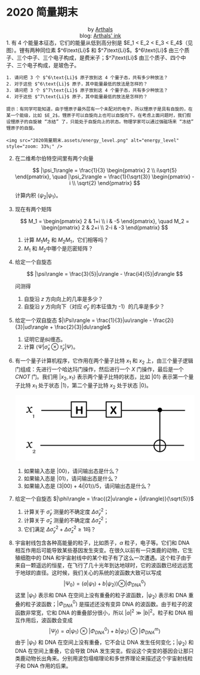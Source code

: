 # 2020 简量期末

<center>
  by <a href="https://github.com/zhuozhiyongde"> Arthals</a>
  <br/>
  blog: <a href="https://arthals.ink">Arthals' ink</a>
</center>
1. 有 4 个能量本征态，它们的能量从低到高分别是 $E_1 < E_2 < E_3 < E_4$（见图）。锂有两种同位素 $^6\text{Li}$ 和 $^7\text{Li}$。$^6\text{Li}$ 由三个质子、三个中子、三个电子构成，是费米子；$^7\text{Li}$ 由三个质子、四个中子、三个电子构成，是玻色子。

    1. 请问把 3 个 $^6\text{Li}$ 原子放到这 4 个量子态，共有多少种放法？
    2. 对于这些 $^6\text{Li}$ 原子，其中能量最低的放法是怎样的？
    3. 请问把 3 个 $^7\text{Li}$ 原子放到这 4 个量子态，共有多少种放法？
    4. 对于这些 $^7\text{Li}$ 原子，其中能量最低的放法是怎样的？

    提示：有同学可能知道，由于锂原子最外层有一个未配对的电子，所以锂原子是具有自旋的，在某一个能级，比如 $E_2$，锂原子可以自旋向上也可以自旋向下。在考虑上面问题时，我们假设锂原子的自旋被 “冻结” 了，只能处于自旋向上的状态。物理学家可以通过强磁场来 “冻结” 锂原子的自旋。

    <img src="2020简量期末.assets/energy_level.png" alt="energy_level" style="zoom: 33%;" />

2. 在二维希尔伯特空间里有两个向量

    $$
    |\psi_1\rangle = \frac{1}{3} \begin{pmatrix} 2 \\ i\sqrt{5} \end{pmatrix}, \quad |\psi_2\rangle = \frac{1}{\sqrt{3}} \begin{pmatrix} -i \\ \sqrt{2} \end{pmatrix}
    $$

    计算内积 $\langle \psi_2 | \psi_1 \rangle$。

3. 现在有两个矩阵

    $$
    M_1 = \begin{pmatrix} 2 & 1+i \\ i & -5 \end{pmatrix}, \quad M_2 = \begin{pmatrix} 2 & 2+i \\ 2-i & -3 \end{pmatrix}
    $$

    1. 计算 $M_1 M_2$ 和 $M_2 M_1$，它们相等吗？
    2. $M_1$ 和 $M_2$​ 中哪个是厄密矩阵？

4. 给定一个自旋态

    $$
    |\psi\rangle = \frac{3}{5}|u\rangle - \frac{i4}{5}|d\rangle
    $$

    问测得

    1. 自旋沿 $z$ 方向向上的几率是多少？
    2. 自旋沿 $y$ 方向向下（对应 $\hat{\sigma}_y$ 的本征值为 -1）的几率是多少？

5. 给定一个双自旋态 $|\Psi\rangle = \frac{1}{3}|uu\rangle - \frac{2i}{3}|ud\rangle + \frac{2}{3}|du\rangle$

    1. 证明它是纠缠态。
    2. 计算 $\langle\Psi|\hat{\sigma}_x \otimes \hat{\tau}_y|\Psi\rangle$。

6. 有一个量子计算机程序，它作用在两个量子比特 $x_1$ 和 $x_2$ 上，由三个量子逻辑门组成：先进行一个哈达玛门操作，然后进行一个 $X$ 门操作，最后是一个 $CNOT$ 门。我们用 $|x_2, x_1\rangle$ 表示两个量子比特的状态，比如 $|01\rangle$ 表示第一个量子比特 $x_1$ 处于状态 $|1\rangle$，第二个量子比特 $x_2$ 处于状态 $|0\rangle$​。

    ![quantum_circuit](2020简量期末.assets/quantum_circuit.png)

    1. 如果输入态是 $|00\rangle$，请问输出态是什么？
    2. 如果输入态是 $|01\rangle$，请问输出态是什么？
    3. 如果输入态是 $(3|00\rangle + 4i|01\rangle)/5$，请问输出态是什么？

7. 给定一个自旋态 $|\phi\rangle = \frac{(2|u\rangle + i|d\rangle)}{\sqrt{5}}$

    1. 计算关于 $\hat{\sigma}_y$ 测量的不确定度 $\Delta \hat{\sigma}_y^2$；
    2. 计算关于 $\hat{\sigma}_z$ 测量的不确定度 $\Delta \hat{\sigma}_z^2$；
    3. 它们满足 $\Delta \hat{\sigma}_y^2 + \Delta \hat{\sigma}_z^2 \geq 1$​ 吗？

8. 宇宙射线包含各种高能量的粒子，比如质子，$\alpha$ 粒子，电子等。它们和 DNA 相互作用后可能导致某些基因发生突变。在很久以前有一只类鹿的动物，它生殖细胞中的 DNA 和宇宙射线中的某个粒子有了这么一次遭遇。这个粒子由于来自一颗遥远的恒星，在飞行了几十光年到达地球时，它的波函数已经远远宽于地球的直径。这时候，我们关心的系统的波函数大致可以写成
    $$
    |\Psi_0\rangle = (a|\psi_1\rangle + b|\psi_2\rangle) \otimes |\Phi^0_{DNA}\rangle
    $$
    这里 $|\psi_1\rangle$ 表示和 DNA 在空间上没有重叠的粒子波函数，$|\psi_2\rangle$ 表示和 DNA 重叠的粒子波函数；$|\Phi^0_{DNA}\rangle$ 是描述还没有变异 DNA 的波函数。由于粒子的波函数非常宽，它和 DNA 的重叠部分很小，所以 $|a|^2 \gg |b|^2$。粒子和 DNA 相互作用后，波函数会变成
    $$
    |\Psi_f\rangle = a|\psi_1\rangle \otimes |\Phi^0_{DNA}\rangle + b|\psi_2\rangle \otimes |\Phi^m_{DNA}\rangle
    $$
    由于 $|\psi_1\rangle$ 和 DNA 在空间上没有重叠，它不会让 DNA 发生任何变化；$|\psi_2\rangle$ 和 DNA 在空间上重叠，它会导致 DNA 发生突变。假设这个突变的基因会让那只类鹿动物长出角来。分别用波包塌缩理论和多世界理论来描述这个宇宙射线粒子和 DNA 作用的后果。
